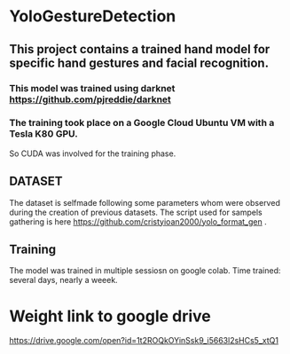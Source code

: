 # YoloGestureDetection

## This project contains a trained hand model for specific hand gestures and facial recognition.

### This model was trained using darknet https://github.com/pjreddie/darknet


### The training took place on a Google Cloud Ubuntu VM with a Tesla K80 GPU.
So CUDA was involved for the training phase.

## DATASET
The dataset is selfmade following some parameters whom were observed during the creation of previous datasets.
The script used for sampels gathering is here https://github.com/cristyioan2000/yolo_format_gen .


## Training
The model was trained in multiple sessiosn  on google colab. Time trained: several days, nearly a weeek.

# Weight link to google drive #
https://drive.google.com/open?id=1t2ROQkOYinSsk9_i5663l2sHCs5_xtQ1
